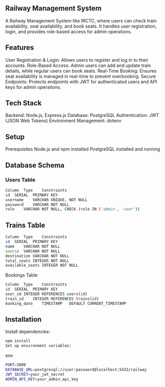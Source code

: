 ## Railway Management System
A Railway Management System like IRCTC, where users can check train availability, seat availability, and book seats. It handles user registration, login, and provides role-based access for admin operations.

## Features
User Registration & Login: Allows users to register and log in to their accounts.
Role-Based Access: Admin users can add and update train details, while regular users can book seats.
Real-Time Booking: Ensures seat availability is managed in real-time to prevent overbooking.
Secure Endpoints: Protects endpoints with JWT for authenticated users and API keys for admin operations.

## Tech Stack
Backend: Node.js, Express.js
Database: PostgreSQL
Authentication: JWT (JSON Web Tokens)
Environment Management: dotenv

## Setup
Prerequisites
Node.js and npm installed
PostgreSQL installed and running

## Database Schema
### Users Table

```sh
Column	Type	Constraints
id	SERIAL	PRIMARY KEY
username	VARCHAR	UNIQUE, NOT NULL
password	VARCHAR	NOT NULL
role	VARCHAR	NOT NULL, CHECK (role IN ('admin', 'user'))
```

## Trains Table
```sh
Column	Type	Constraints
id	SERIAL	PRIMARY KEY
name	VARCHAR	NOT NULL
source	VARCHAR	NOT NULL
destination	VARCHAR	NOT NULL
total_seats	INTEGER	NOT NULL
available_seats	INTEGER	NOT NULL
```

Bookings Table
```sh
Column	Type	Constraints
id	SERIAL	PRIMARY KEY
user_id	INTEGER	REFERENCES users(id)
train_id	INTEGER	REFERENCES trains(id)
booking_date	TIMESTAMP	DEFAULT CURRENT_TIMESTAMP
```

## Installation

Install dependencies:
```sh
npm install
Set up environment variables:
```
env
```sh
PORT=3000
DATABASE_URL=postgresql://user:password@localhost:5432/railway
JWT_SECRET=your_jwt_secret
ADMIN_API_KEY=your_admin_api_key
```